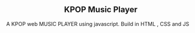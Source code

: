 <h2 align="center">KPOP Music Player</h2>

<c2 align="center">A KPOP web MUSIC PLAYER using javascript. Build in HTML , CSS and JS</c2>
